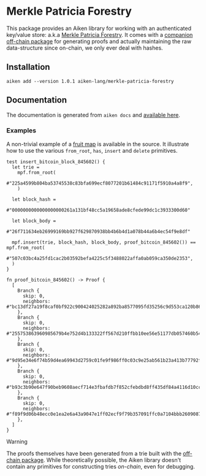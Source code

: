 # Merkle Patricia Forestry

This package provides an Aiken library for working with an authenticated key/value store: a.k.a [Merkle Patricia Forestry](../README.md). It comes with a [companion off-chain package](../off-chain) for generating proofs and actually maintaining the raw data-structure since on-chain, we only ever deal with hashes.

## Installation

```
aiken add --version 1.0.1 aiken-lang/merkle-patricia-forestry
```

## Documentation

The documentation is generated from `aiken docs` and [available here](https://aiken-lang.github.io/merkle-patricia-forestry/aiken/merkle_patricia_forestry.html).

### Examples

A non-trivial example of a [fruit map](https://github.com/aiken-lang/merkle-patricia-forestry/blob/main/on-chain/lib/aiken/merkle-patricia-forestry.tests.ak#L90) is available in the source. It illustrate how to use the various `from_root`, `has`, `insert` and `delete` primitives.

```ak
test insert_bitcoin_block_845602() {
  let trie =
    mpf.from_root(
      #"225a4599b804ba53745538c83bfa699ecf8077201b61484c91171f5910a4a8f9",
    )

  let block_hash =
    #"0000000000000000000261a131bf48cc5a19658ade8cfede99dc1c3933300d60"

  let block_body =
    #"26f711634eb26999169bb927f629870938bb4b6b4d1a078b44a6b4ec54f9e8df"

  mpf.insert(trie, block_hash, block_body, proof_bitcoin_845602()) == mpf.from_root(
    #"507c03bc4a25fd1cac2b03592befa4225c5f3488022affa0ab059ca350de2353",
  )
}

fn proof_bitcoin_845602() -> Proof {
  [
    Branch {
      skip: 0,
      neighbors: #"bc13df27a19f8caf0bf922c900424025282a892ba8577095fd35256c9d553ca120b8645121ebc9057f7b28fa4c0032b1f49e616dfb8dbd88e4bffd7c0844d29b011b1af0993ac88158342583053094590c66847acd7890c86f6de0fde0f7ae2479eafca17f9659f252fa13ee353c879373a65ca371093525cf359fae1704cf4a",
    },
    Branch {
      skip: 0,
      neighbors: #"255753863960985679b4e752d4b133322ff567d210ffbb10ee56e51177db057460b547fe42c6f44dfef8b3ecee35dfd4aa105d28b94778a3f1bb8211cf2679d7434b40848aebdd6565b59efdc781ffb5ca8a9f2b29f95a47d0bf01a09c38fa39359515ddb9d2d37a26bccb022968ef4c8e29a95c7c82edcbe561332ff79a51af",
    },
    Branch {
      skip: 0,
      neighbors: #"9d95e34e6f74b59d4ea69943d2759c01fe9f986ff0c03c9e25ab561b23a413b77792fa78d9fbcb98922a4eed2df0ed70a2852ae8dbac8cff54b9024f229e66629136cfa60a569c464503a8b7779cb4a632ae052521750212848d1cc0ebed406e1ba4876c4fd168988c8fe9e226ed283f4d5f17134e811c3b5322bc9c494a598b",
    },
    Branch {
      skip: 0,
      neighbors: #"b93c3b90e647f90beb9608aecf714e3fbafdb7f852cfebdbd8ff435df84a4116d10ccdbe4ea303efbf0f42f45d8dc4698c3890595be97e4b0f39001bde3f2ad95b8f6f450b1e85d00dacbd732b0c5bc3e8c92fc13d43028777decb669060558821db21a9b01ba5ddf6932708cd96d45d41a1a4211412a46fe41870968389ec96",
    },
    Branch {
      skip: 0,
      neighbors: #"f89f9d06b48ecc0e1ea2e6a43a9047e1ff02ecf9f79b357091ffc0a7104bbb260908746f8e61ecc60dfe26b8d03bcc2f1318a2a95fa895e4d1aadbb917f9f2936b900c75ffe49081c265df9c7c329b9036a0efb46d5bac595a1dcb7c200e7d590000000000000000000000000000000000000000000000000000000000000000",
    },
  ]
}
```

> [!WARNING]
> The proofs themselves have been generated from a trie built with the [off-chain package](../off-chain). While theoretically possible, the Aiken library doesn't contain any primitives for constructing tries _on-chain_, even for debugging.
